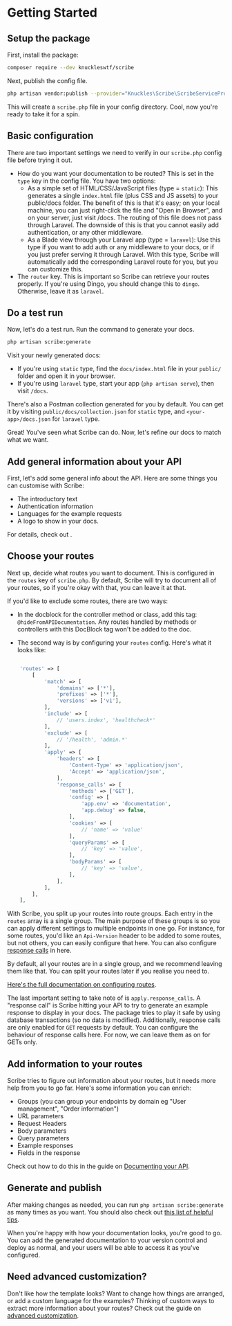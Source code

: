 # Getting Started

## Setup the package
First, install the package:

```bash
composer require --dev knuckleswtf/scribe 
```

Next, publish the config file.

```bash
php artisan vendor:publish --provider="Knuckles\Scribe\ScribeServiceProvider" --tag=scribe-config
```

This will create a `scribe.php` file in your config directory. Cool, now you're ready to take it for a spin.

## Basic configuration
There are two important settings we need to verify in our `scribe.php` config file before trying it out.

- How do you want your documentation to be routed? This is set in the `type` key in the config file. You have two options:
  - As a simple set of HTML/CSS/JavaScript files (type = `static`): This generates a single `index.html` file (plus CSS and JS assets) to your public/docs folder. The benefit of this is that it's easy; on your local machine, you can just right-click the file and "Open in Browser", and on your server, just visit <your-public-url>/docs. The routing of this file does not pass through Laravel. The downside of this is that you cannot easily add authentication, or any other middleware.
  - As a Blade view through your Laravel app (type = `laravel`): Use this type if you want to add auth or any middleware to your docs, or if you just prefer serving it through Laravel. With this type, Scribe will automatically add the corresponding Laravel route for you, but you can customize this.
- The `router` key. This is important so Scribe can retrieve your routes properly. If you're using Dingo, you should change this to `dingo`. Otherwise, leave it as `laravel`.
  
## Do a test run
Now, let's do a test run. Run the command to generate your docs.

```bash
php artisan scribe:generate
```

Visit your newly generated docs:
- If you're using `static` type, find the `docs/index.html` file in your `public/` folder and open it in your browser.
- If you're using `laravel` type, start your app (`php artisan serve`), then visit `/docs`.

There's also a Postman collection generated for you by default. You can get it by visiting `public/docs/collection.json` for `static` type, and `<your-app>/docs.json` for `laravel` type.

Great! You've seen what Scribe can do. Now, let's refine our docs to match what we want.

## Add general information about your API
First, let's add some general info about the API. Here are some things you can customise with Scribe:
- The introductory text
- Authentication information
- Languages for the example requests
- A logo to show in your docs.

For details, check out []().

## Choose your routes
Next up, decide what routes you want to document. This is configured in the `routes` key of `scribe.php`. By default, Scribe will try to document all of your routes, so if you're okay with that, you can leave it at that.

If you'd like to exclude some routes, there are two ways:
- In the docblock for the controller method or class, add this tag: `@hideFromAPIDocumentation`. Any routes handled by methods or controllers with this DocBlock tag won't be added to the doc.

- The second way is by configuring your `routes` config. Here's what it looks like:

```php

    'routes' => [
        [
            'match' => [
                'domains' => ['*'],
                'prefixes' => ['*'],
                'versions' => ['v1'],
            ],
            'include' => [
                // 'users.index', 'healthcheck*'
            ],
            'exclude' => [
                // '/health', 'admin.*'
            ],
            'apply' => [
                'headers' => [
                    'Content-Type' => 'application/json',
                    'Accept' => 'application/json',
                ],
                'response_calls' => [
                    'methods' => ['GET'],
                    'config' => [
                        'app.env' => 'documentation',
                        'app.debug' => false,
                    ],
                    'cookies' => [
                        // 'name' => 'value'
                    ],
                    'queryParams' => [
                        // 'key' => 'value',
                    ],
                    'bodyParams' => [
                        // 'key' => 'value',
                    ],
                ],
            ],
        ],
    ],
```

With Scribe, you split up your routes into route groups. Each entry in the `routes` array is a single group. The main purpose of these groups is so you can apply different settings to multiple endpoints in one go. For instance, for some routes, you'd like an `Api-Version` header to be added to some routes, but not others, you can easily configure that here. You can also configure [response calls](documenting-endpoint-responses.html#response-calls) in here.

By default, all your routes are in a single group, and we recommend leaving them like that. You can split your routes later if you realise you need to. 

[Here's the full documentation on configuring routes](config.html#routes).

The last important setting to take note of is `apply.response_calls`. A "response call" is Scribe hitting your API to try to generate an example response to display in your docs. The package tries to play it safe by using database transactions (so no data is modified). Additionally, response calls are only enabled for `GET` requests by default. You can configure the behaviour of response calls here. For now, we can leave them as on for GETs only.

## Add information to your routes
Scribe tries to figure out information about your routes, but it needs more help from you to go far. Here's some information you can enrich:
- Groups (you can group your endpoints by domain eg "User management", "Order information")
- URL parameters
- Request Headers
- Body parameters
- Query parameters
- Example responses
- Fields in the response

Check out how to do this in the guide on [Documenting your API](documenting.html).

## Generate and publish
After making changes as needed, you can run `php artisan scribe:generate` as many times as you want. You should also check out [this list of helpful tips](helpful-tips.html).

When you're happy with how your documentation looks, you're good to go. You can add the generated documentation to your version control and deploy as normal, and your users will be able to access it as you've configured.

## Need advanced customization?
Don't like how the template looks? Want to change how things are arranged, or add a custom language for the examples? Thinking of custom ways to extract more information about your routes?  Check out the guide on [advanced customization](customization.html).

